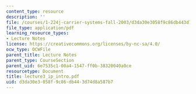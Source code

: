 ```yaml
---
content_type: resource
description: ''
file: /courses/1-224j-carrier-systems-fall-2003/d3da30e3058f9c86db443d74d8a587b7_lecture3_ip_intro.pdf
file_type: application/pdf
learning_resource_types:
- Lecture Notes
license: https://creativecommons.org/licenses/by-nc-sa/4.0/
ocw_type: OCWFile
parent_title: Lecture Notes
parent_type: CourseSection
parent_uid: 6e7535c1-00a4-1547-ff0b-38320040a0ce
resourcetype: Document
title: lecture3_ip_intro.pdf
uid: d3da30e3-058f-9c86-db44-3d74d8a587b7
---
```

